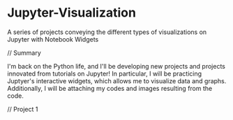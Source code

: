 # Jupyter-Visualization
A series of projects conveying the different types of visualizations on Jupyter with Notebook Widgets

// Summary 

I'm back on the Python life, and I'll be developing new projects and projects innovated from tutorials on Jupyter! In particular, I will be practicing Juptyer's interactive widgets, which allows me to visualize data and graphs. Additionally, I will be attaching my codes and images resulting from the code.

// Project 1
